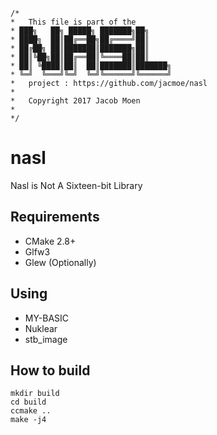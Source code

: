 
    /*
    *   This file is part of the
    * ███╗   ██╗ █████╗ ███████╗██╗     
    * ████╗  ██║██╔══██╗██╔════╝██║     
    * ██╔██╗ ██║███████║███████╗██║     
    * ██║╚██╗██║██╔══██║╚════██║██║     
    * ██║ ╚████║██║  ██║███████║███████╗
    * ╚═╝  ╚═══╝╚═╝  ╚═╝╚══════╝╚══════╝
    *   project : https://github.com/jacmoe/nasl
    *
    *   Copyright 2017 Jacob Moen
    *
    */

# nasl
Nasl is Not A Sixteen-bit Library

## Requirements

* CMake 2.8+
* Glfw3
* Glew (Optionally)

## Using

* MY-BASIC
* Nuklear
* stb_image

## How to build

    mkdir build
    cd build
    ccmake ..
    make -j4
